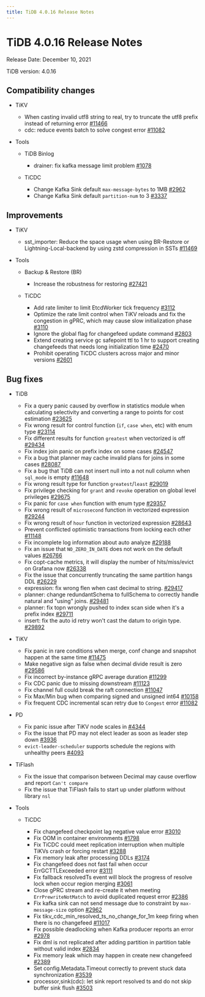 ```yaml
---
title: TiDB 4.0.16 Release Notes
---
```


# TiDB 4.0.16 Release Notes

Release Date: December 10, 2021

TiDB version: 4.0.16

## Compatibility changes

+ TiKV

    - When casting invalid utf8 string to real, try to truncate the utf8 prefix instead of returning error [#11466](https://github.com/tikv/tikv/issues/11466)
    - cdc: reduce events batch to solve congest error [#11082](https://github.com/tikv/tikv/issues/11082)

+ Tools

    + TiDB Binlog

        - drainer: fix kafka message limit problem [#1078](https://github.com/pingcap/tidb-binlog/pull/1078)

    + TiCDC

        - Change Kafka Sink default `max-message-bytes` to 1MB [#2962](https://github.com/pingcap/ticdc/issues/2962)
        - Change Kafka Sink default `partition-num` to 3 [#3337](https://github.com/pingcap/ticdc/issues/3337)

## Improvements

+ TiKV

    - sst_importer: Reduce the space usage when using BR-Restore or Lightning-Local-backend by using zstd compression in SSTs  [#11469](https://github.com/tikv/tikv/issues/11469)

+ Tools

    + Backup & Restore (BR)

        - Increase the robustness for restoring [#27421](https://github.com/pingcap/tidb/issues/27421)

    + TiCDC

        - Add rate limiter to limit EtcdWorker tick frequency [#3112](https://github.com/pingcap/ticdc/issues/3112)
        - Optimize the rate limit control when TiKV reloads and fix the congestion in gPRC, which may cause slow initialization phase [#3110](https://github.com/pingcap/ticdc/issues/3110)
        - Ignore the global flag for changefeed update command [#2803](https://github.com/pingcap/ticdc/issues/2803)
        - Extend creating service gc safepoint ttl to 1 hr to support creating changefeeds that needs long initialization time [#2470](https://github.com/pingcap/ticdc/issues/2470)
        - Prohibit operating TiCDC clusters across major and minor versions [#2601](https://github.com/pingcap/ticdc/pull/2601)

## Bug fixes

+ TiDB

    - Fix a query panic caused by overflow in statistics module when calculating selectivity and converting a range to points for cost estimation [#23625](https://github.com/pingcap/tidb/issues/23625)
    - Fix wrong result for control function (`if`, `case when`, etc) with enum type [#23114](https://github.com/pingcap/tidb/issues/23114)
    - Fix different results for function `greatest` when vectorized is off [#29434](https://github.com/pingcap/tidb/issues/29434)
    - Fix index join panic on prefix index on some cases [#24547](https://github.com/pingcap/tidb/issues/24547)
    - Fix a bug that planner may cache invalid plans for joins in some cases [#28087](https://github.com/pingcap/tidb/issues/28087)
    - Fix a bug that TiDB can not insert null into a not null column when `sql_mode` is empty [#11648](https://github.com/pingcap/tidb/issues/11648)
    - Fix wrong result type for function `greatest`/`least` [#29019](https://github.com/pingcap/tidb/issues/29019)
    - Fix privilege checking for `grant` and `revoke` operation on global level privileges [#29675](https://github.com/pingcap/tidb/issues/29675)
    - Fix panic for `case when` function with enum type [#29357](https://github.com/pingcap/tidb/issues/29357)
    - Fix wrong result of `microsecond` function in vectorized expression [#29244](https://github.com/pingcap/tidb/issues/29244)
    - Fix wrong result of `hour` function in vectorized expression [#28643](https://github.com/pingcap/tidb/issues/28643)
    - Prevent conflicted optimistic transactions from locking each other [#11148](https://github.com/tikv/tikv/issues/11148)
    - Fix incomplete log information about auto analyze [#29188](https://github.com/pingcap/tidb/issues/29188)
    - Fix an issue that `NO_ZERO_IN_DATE` does not work on the default values [#26766](https://github.com/pingcap/tidb/issues/26766)
    - Fix copt-cache metrics, it will display the number of hits/miss/evict on Grafana now [#26338](https://github.com/pingcap/tidb/issues/26338)
    - Fix the issue that concurrently truncating the same partition hangs DDL [#26229](https://github.com/pingcap/tidb/issues/26229)
    - expression: fix wrong flen when cast decimal to string. [#29417](https://github.com/pingcap/tidb/issues/29417)
    - planner: change redundantSchema to fullSchema to correctly handle natural and "using" joins. [#29481](https://github.com/pingcap/tidb/issues/29481)
    - planner: fix topn wrongly pushed to index scan side when it's a prefix index [#29711](https://github.com/pingcap/tidb/issues/29711)
    - insert: fix the auto id retry won't cast the datum to origin type. [#29892](https://github.com/pingcap/tidb/issues/29892)

+ TiKV

    - Fix panic in rare conditions when merge, conf change and snapshot happen at the same time [#11475](https://github.com/tikv/tikv/issues/11475)
    - Make negative sign as false when decimal divide result is zero [#29586](https://github.com/pingcap/tidb/issues/29586)
    - Fix incorrect by-instance gRPC average duration [#11299](https://github.com/tikv/tikv/issues/11299)
    - Fix CDC panic due to missing downstream [#11123](https://github.com/tikv/tikv/issues/11123)
    - Fix channel full could break the raft connection [#11047](https://github.com/tikv/tikv/issues/11047)
    - Fix Max/Min bug when comparing signed and unsigned int64 [#10158](https://github.com/tikv/tikv/issues/10158)
    - Fix frequent CDC incremental scan retry due to `Congest` error [#11082](https://github.com/tikv/tikv/issues/11082)

+ PD

    - Fix panic issue after TiKV node scales in [#4344](https://github.com/tikv/pd/issues/4344)
    - Fix the issue that PD may not elect leader as soon as leader step down [#3936](https://github.com/tikv/pd/issues/3936)
    - `evict-leader-scheduler` supports schedule the regions with unhealthy peers [#4093](https://github.com/tikv/pd/issues/4093)

+ TiFlash

    - Fix the issue that comparison between Decimal may cause overflow and report `Can't compare`
    - Fix the issue that TiFlash fails to start up under platform without library `nsl`

+ Tools

    + TiCDC

        - Fix changefeed checkpoint lag negative value error [#3010](https://github.com/pingcap/ticdc/issues/3010)
        - Fix OOM in container environments [#1798](https://github.com/pingcap/ticdc/issues/1798)
        - Fix TiCDC could meet replication interruption when multiple TiKVs crash or forcing restart [#3288](https://github.com/pingcap/ticdc/issues/3288)
        - Fix memory leak after processing DDLs [#3174](https://github.com/pingcap/ticdc/issues/3174)
        - Fix changefeed does not fast fail when occur ErrGCTTLExceeded error [#3111](https://github.com/pingcap/ticdc/issues/3111)
        - Fix fallback resolvedTs event will block the progress of resolve lock when occur region merging [#3061](https://github.com/pingcap/ticdc/issues/3061)
        - Close gPRC stream and re-create it when meeting `ErrPrewriteNotMatch` to avoid duplicated request error [#2386](https://github.com/pingcap/ticdc/issues/2386)
        - Fix kafka sink can not send message due to constraint by `max-message-size` option [#2962](https://github.com/pingcap/ticdc/issues/2962)
        - Fix tikv_cdc_min_resolved_ts_no_change_for_1m keep firing when there is no changefeed [#11017](https://github.com/tikv/tikv/issues/11017)
        - Fix possible deadlocking when Kafka producer reports an error [#2978](https://github.com/pingcap/ticdc/issues/2978)
        - Fix dml is not replicated after adding partition in partition table without valid index [#2834](https://github.com/pingcap/ticdc/issues/2834)
        - Fix memory leak which may happen in create new changefeed [#2389](https://github.com/pingcap/ticdc/issues/2389)
        - Set config.Metadata.Timeout correctly to prevent stuck data synchronization [#3539](https://github.com/pingcap/ticdc/pull/3539)
        - processor,sink(cdc): let sink report resolved ts and do not skip buffer sink flush [#3503](https://github.com/pingcap/ticdc/issues/3503)
